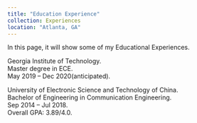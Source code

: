 ```yaml
---
title: "Education Experience"
collection: Experiences
location: "Atlanta, GA"
---
```


In this page, it will show some of my Educational Experiences.

Georgia Institute of Technology.                                   
Master degree in ECE.   
May 2019 – Dec 2020(anticipated).   


University of Electronic Science and Technology of China.   
Bachelor of Engineering in Communication Engineering.   
Sep 2014 – Jul 2018.   
Overall GPA: 3.89/4.0. 

